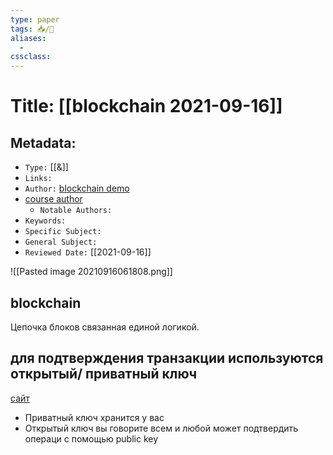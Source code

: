 ```yaml
---
type: paper
tags: 📥️/📜️
aliases:
  - 
cssclass: 
---
```




# Title: **[[blockchain 2021-09-16]]**


## Metadata:

- `Type:` [[&]]
- `Links:`
- `Author:` [blockchain demo](https://andersbrownworth.com/blockchain/)
-  [course author](https://www.freecodecamp.org/news/learn-solidity-blockchain-and-smart-contracts-in-a-free/)
	- `Notable Authors:` 
- `Keywords:` 
- `Specific Subject:` 
- `General Subject:` 
- `Reviewed Date:` [[2021-09-16]]


![[Pasted image 20210916061808.png]]



## blockchain 

Цепочка блоков связанная единой логикой.


## для подтверждения транзакции используются открытый/ приватный ключ

[сайт](https://andersbrownworth.com/blockchain/public-private-keys/)



- Приватный ключ хранится у вас
- Открытый ключ вы говорите всем и любой может подтвердить операци с помощью public key
